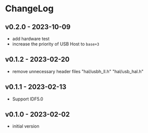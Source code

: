 # ChangeLog

## v0.2.0 - 2023-10-09

* add hardware test
* increase the priority of USB Host to `base+3`

## v0.1.2 - 2023-02-20

* remove unnecessary header files "hal/usbh_ll.h" "hal/usb_hal.h"

## v0.1.1 - 2023-02-13

* Support IDF5.0

## v0.1.0 - 2023-02-02

* initial version
